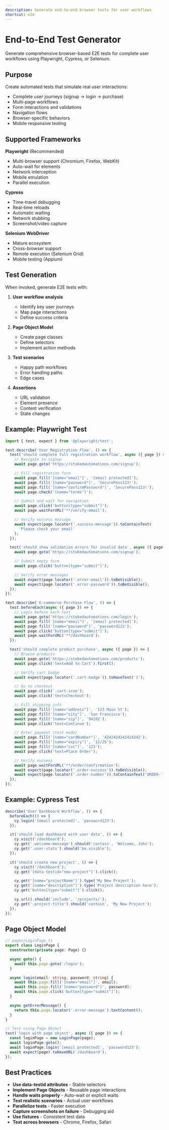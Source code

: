 ```yaml
---
description: Generate end-to-end browser tests for user workflows
shortcut: e2e
---
```


# End-to-End Test Generator

Generate comprehensive browser-based E2E tests for complete user workflows using Playwright, Cypress, or Selenium.

## Purpose

Create automated tests that simulate real user interactions:
- Complete user journeys (signup → login → purchase)
- Multi-page workflows
- Form interactions and validations
- Navigation flows
- Browser-specific behaviors
- Mobile responsive testing

## Supported Frameworks

**Playwright** (Recommended)
- Multi-browser support (Chromium, Firefox, WebKit)
- Auto-wait for elements
- Network interception
- Mobile emulation
- Parallel execution

**Cypress**
- Time-travel debugging
- Real-time reloads
- Automatic waiting
- Network stubbing
- Screenshot/video capture

**Selenium WebDriver**
- Mature ecosystem
- Cross-browser support
- Remote execution (Selenium Grid)
- Mobile testing (Appium)

## Test Generation

When invoked, generate E2E tests with:

1. **User workflow analysis**
   - Identify key user journeys
   - Map page interactions
   - Define success criteria

2. **Page Object Model**
   - Create page classes
   - Define selectors
   - Implement action methods

3. **Test scenarios**
   - Happy path workflows
   - Error handling paths
   - Edge cases

4. **Assertions**
   - URL validation
   - Element presence
   - Content verification
   - State changes

## Example: Playwright Test

```typescript
import { test, expect } from '@playwright/test';

test.describe('User Registration Flow', () => {
  test('should complete full registration workflow', async ({ page }) => {
    // Navigate to signup
    await page.goto('https://stokedautomations.com/signup');

    // Fill registration form
    await page.fill('[name="email"]', '[email protected]');
    await page.fill('[name="password"]', 'SecurePass123!');
    await page.fill('[name="confirmPassword"]', 'SecurePass123!');
    await page.check('[name="terms"]');

    // Submit and wait for navigation
    await page.click('button[type="submit"]');
    await page.waitForURL('**/verify-email');

    // Verify success message
    await expect(page.locator('.success-message')).toContainText(
      'Please check your email'
    );
  });

  test('should show validation errors for invalid data', async ({ page }) => {
    await page.goto('https://stokedautomations.com/signup');

    // Submit empty form
    await page.click('button[type="submit"]');

    // Verify error messages
    await expect(page.locator('.error-email')).toBeVisible();
    await expect(page.locator('.error-password')).toBeVisible();
  });
});

test.describe('E-commerce Purchase Flow', () => {
  test.beforeEach(async ({ page }) => {
    // Login before each test
    await page.goto('https://stokedautomations.com/login');
    await page.fill('[name="email"]', '[email protected]');
    await page.fill('[name="password"]', 'password123');
    await page.click('button[type="submit"]');
    await page.waitForURL('**/dashboard');
  });

  test('should complete product purchase', async ({ page }) => {
    // Browse products
    await page.goto('https://stokedautomations.com/products');
    await page.click('text=Add to Cart').first();

    // Verify cart badge
    await expect(page.locator('.cart-badge')).toHaveText('1');

    // Go to checkout
    await page.click('.cart-icon');
    await page.click('text=Checkout');

    // Fill shipping info
    await page.fill('[name="address"]', '123 Main St');
    await page.fill('[name="city"]', 'San Francisco');
    await page.fill('[name="zip"]', '94102');
    await page.click('text=Continue');

    // Enter payment (test mode)
    await page.fill('[name="cardNumber"]', '4242424242424242');
    await page.fill('[name="expiry"]', '12/25');
    await page.fill('[name="cvc"]', '123');
    await page.click('text=Place Order');

    // Verify success
    await page.waitForURL('**/order/confirmation');
    await expect(page.locator('.order-success')).toBeVisible();
    await expect(page.locator('.order-number')).toContainText('ORDER-');
  });
});
```

## Example: Cypress Test

```javascript
describe('User Dashboard Workflow', () => {
  beforeEach(() => {
    cy.login('[email protected]', 'password123');
  });

  it('should load dashboard with user data', () => {
    cy.visit('/dashboard');
    cy.get('.welcome-message').should('contain', 'Welcome, John');
    cy.get('.user-stats').should('be.visible');
  });

  it('should create new project', () => {
    cy.visit('/dashboard');
    cy.get('[data-testid="new-project"]').click();

    cy.get('[name="projectName"]').type('My New Project');
    cy.get('[name="description"]').type('Project description here');
    cy.get('button[type="submit"]').click();

    cy.url().should('include', '/projects/');
    cy.get('.project-title').should('contain', 'My New Project');
  });
});
```

## Page Object Model

```typescript
// pages/LoginPage.ts
export class LoginPage {
  constructor(private page: Page) {}

  async goto() {
    await this.page.goto('/login');
  }

  async login(email: string, password: string) {
    await this.page.fill('[name="email"]', email);
    await this.page.fill('[name="password"]', password);
    await this.page.click('button[type="submit"]');
  }

  async getErrorMessage() {
    return this.page.locator('.error-message').textContent();
  }
}

// Test using Page Object
test('login with page object', async ({ page }) => {
  const loginPage = new LoginPage(page);
  await loginPage.goto();
  await loginPage.login('[email protected]', 'password123');
  await expect(page).toHaveURL('/dashboard');
});
```

## Best Practices

- **Use data-testid attributes** - Stable selectors
- **Implement Page Objects** - Reusable page interactions
- **Handle waits properly** - Auto-wait or explicit waits
- **Test realistic scenarios** - Actual user workflows
- **Parallelize tests** - Faster execution
- **Capture screenshots on failure** - Debugging aid
- **Use fixtures** - Consistent test data
- **Test across browsers** - Chrome, Firefox, Safari
